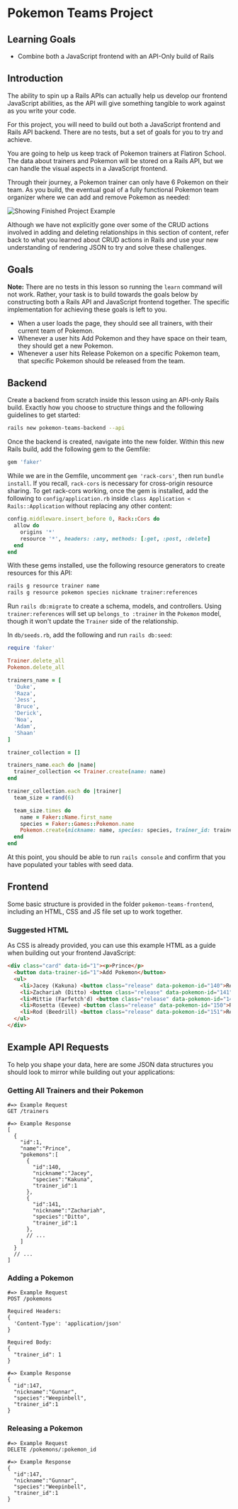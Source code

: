 # Pokemon Teams Project

## Learning Goals

- Combine both a JavaScript frontend with an API-Only build of Rails

## Introduction

The ability to spin up a Rails APIs can actually help us develop our frontend
JavaScript abilities, as the API will give something tangible to work against
as you write your code.

For this project, you will need to build out both a JavaScript frontend and
Rails API backend. There are no tests, but a set of goals for you to try and
achieve.

You are going to help us keep track of Pokemon trainers at Flatiron School.
The data about trainers and Pokemon will be stored on a Rails API, but we can
handle the visual aspects in a JavaScript frontend.

Through their journey, a Pokemon trainer can only have 6 Pokemon on their team.
As you build, the eventual goal of a fully functional Pokemon team
organizer where we can add and remove Pokemon as needed:

![Showing Finished Project Example](/pokemon-teams-frontend/assets/pokemon_teams.gif)

Although we have not explicitly gone over some of the CRUD actions involved in
adding and deleting relationships in this section of content, refer back to what
you learned about CRUD actions in Rails and use your new understanding of
rendering JSON to try and solve these challenges.

## Goals

**Note:** There are no tests in this lesson so running the `learn` command will not work. Rather, your
task is to build towards the goals below by constructing both a Rails API and JavaScript frontend together.
The specific implementation for achieving these goals is left to you.

- When a user loads the page, they should see all trainers, with their current team of Pokemon.
- Whenever a user hits Add Pokemon and they have space on their team, they should get a new Pokemon.
- Whenever a user hits Release Pokemon on a specific Pokemon team, that specific Pokemon should be
released from the team.

## Backend

Create a backend from scratch inside this lesson using an API-only Rails build.
Exactly how you choose to structure things and the following guidelines to get
started:

```sh
rails new pokemon-teams-backend --api
```

Once the backend is created, navigate into the new folder. Within this new Rails
build, add the following gem to the Gemfile:

```rb
gem 'faker'
```

While we are in the Gemfile, uncomment `gem 'rack-cors'`, then run
`bundle install`. If you recall, `rack-cors` is necessary for cross-origin
resource sharing. To get rack-cors working, once the gem is installed, add the
following to `config/application.rb` inside `class Application <
Rails::Application` without replacing any other content:

```rb
config.middleware.insert_before 0, Rack::Cors do
  allow do
    origins '*'
    resource '*', headers: :any, methods: [:get, :post, :delete]
  end
end
```

With these gems installed, use the following resource generators to create
resources for this API:

```sh
rails g resource trainer name
rails g resource pokemon species nickname trainer:references
```

Run `rails db:migrate` to create a schema, models, and controllers. Using
`trainer:references` will set up `belongs_to :trainer` in the `Pokemon` model,
though it won't update the `Trainer` side of the relationship.

In `db/seeds.rb`, add the following and run `rails db:seed`:

```rb
require 'faker'

Trainer.delete_all
Pokemon.delete_all

trainers_name = [
  'Duke',
  'Raza',
  'Jess',
  'Bruce',
  'Derick',
  'Noa',
  'Adam',
  'Shaan'
]

trainer_collection = []

trainers_name.each do |name|
  trainer_collection << Trainer.create(name: name)
end

trainer_collection.each do |trainer|
  team_size = rand(6)

  team_size.times do
    name = Faker::Name.first_name
    species = Faker::Games::Pokemon.name
    Pokemon.create(nickname: name, species: species, trainer_id: trainer.id)
  end
end
```

At this point, you should be able to run `rails console` and confirm that you
have populated your tables with seed data.

## Frontend

Some basic structure is provided in the folder `pokemon-teams-frontend`, including
an HTML, CSS and JS file set up to work together.

### Suggested HTML

As CSS is already provided, you can use this example HTML as a guide when
building out your frontend JavaScript:

```html
<div class="card" data-id="1"><p>Prince</p>
  <button data-trainer-id="1">Add Pokemon</button>
  <ul>
    <li>Jacey (Kakuna) <button class="release" data-pokemon-id="140">Release</button></li>
    <li>Zachariah (Ditto) <button class="release" data-pokemon-id="141">Release</button></li>
    <li>Mittie (Farfetch'd) <button class="release" data-pokemon-id="149">Release</button></li>
    <li>Rosetta (Eevee) <button class="release" data-pokemon-id="150">Release</button></li>
    <li>Rod (Beedrill) <button class="release" data-pokemon-id="151">Release</button></li>
  </ul>
</div>
```

## Example API Requests

To help you shape your data, here are some JSON data structures you should look
to mirror while building out your applications:

### Getting All Trainers and their Pokemon

```text
#=> Example Request
GET /trainers

#=> Example Response
[
  {
    "id":1,
    "name":"Prince",
    "pokemons":[
      {
        "id":140,
        "nickname":"Jacey",
        "species":"Kakuna",
        "trainer_id":1
      },
      {
        "id":141,
        "nickname":"Zachariah",
        "species":"Ditto",
        "trainer_id":1
      },
      // ...
    ]
  }
  // ...
]
```

### Adding a Pokemon

```text
#=> Example Request
POST /pokemons

Required Headers:
{
  'Content-Type': 'application/json'
}

Required Body:
{
  "trainer_id": 1
}

#=> Example Response
{
  "id":147,
  "nickname":"Gunnar",
  "species":"Weepinbell",
  "trainer_id":1
}
```

### Releasing a Pokemon

```text
#=> Example Request
DELETE /pokemons/:pokemon_id

#=> Example Response
{
  "id":147,
  "nickname":"Gunnar",
  "species":"Weepinbell",
  "trainer_id":1
}
```
